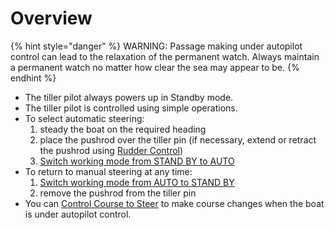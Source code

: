 # Overview

{% hint style="danger" %}
 WARNING: Passage making under autopilot control can lead to the relaxation of the permanent watch. Always maintain a permanent watch no matter how clear the sea may appear to be.
{% endhint %}

* The tiller pilot always powers up in Standby mode.
* The tiller pilot is controlled using simple operations.
* To select automatic steering:
  1. steady the boat on the required heading
  2. place the pushrod over the tiller pin \(if necessary, extend or retract the pushrod using [Rudder Control](user-functions.md#rudder-control)\)
  3. [Switch working mode from STAND BY to AUTO](user-functions.md#switch-working-mode-from-stand-by-to-auto)
* To return to manual steering at any time:
  1. [Switch working mode from AUTO to STAND BY](user-functions.md#switch-working-mode-from-stand-by-to-auto)
  2. remove the pushrod from the tiller pin
* You can [Control Course to Steer](user-functions.md#control-course-to-steer) to make course changes when the boat is under autopilot control.



